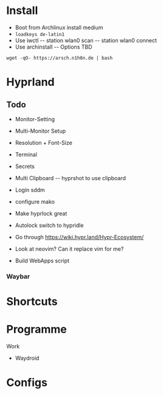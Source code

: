 # Install

- Boot from Archlinux install medium
- ``loadkeys de-latin1``
- Use iwctl
-- station wlan0 scan
-- station wlan0 connect <tab>
- Use archinstall
-- Options TBD

```wget -qO- https://arsch.n1h0n.de | bash```

# Hyprland

## Todo

- Monitor-Setting
- Multi-Monitor Setup
- Resolution + Font-Size
- Terminal
- Secrets
- Multi Clipboard
-- hyprshot to use clipboard

- Login sddm

- configure mako

- Make hyprlock great
- Autolock switch to hypridle

- Go through https://wiki.hypr.land/Hypr-Ecosystem/

- Look at neovim? Can it replace vim for me?

- Build WebApps script

### Waybar

# Shortcuts

# Programme

Work
- Waydroid

# Configs
